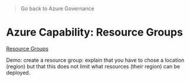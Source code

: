 > Go back to Azure Governance

# Azure Capability: Resource Groups

[Resource Groups](https://docs.microsoft.com/en-us/azure/azure-resource-manager/resource-manager-subscription-governance#resource-group)

Demo: create a resource group: explain that you have to chose a location (region) but that this does not limit what resources (their region) can be deployed.